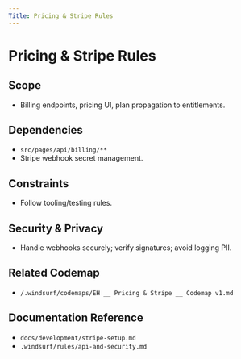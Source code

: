 ```yaml
---
Title: Pricing & Stripe Rules
---
```


# Pricing & Stripe Rules

## Scope

- Billing endpoints, pricing UI, plan propagation to entitlements.

## Dependencies

- `src/pages/api/billing/**`
- Stripe webhook secret management.

## Constraints

- Follow tooling/testing rules.

## Security & Privacy

- Handle webhooks securely; verify signatures; avoid logging PII.

## Related Codemap

- `/.windsurf/codemaps/EH __ Pricing & Stripe __ Codemap v1.md`

## Documentation Reference

- `docs/development/stripe-setup.md`
- `.windsurf/rules/api-and-security.md`
